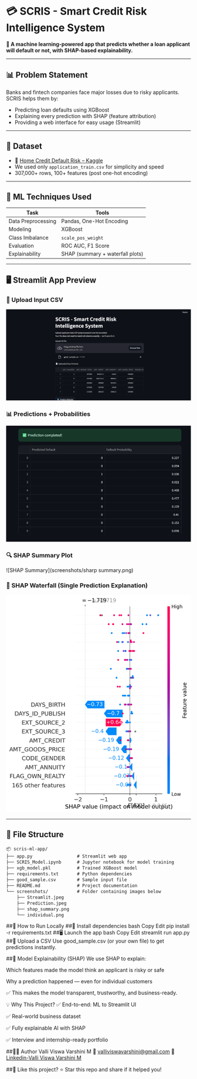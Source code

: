 # 💳 SCRIS - Smart Credit Risk Intelligence System

**🚀 A machine learning-powered app that predicts whether a loan applicant will default or not, with SHAP-based explainability.**

---

## 📊 Problem Statement

Banks and fintech companies face major losses due to risky applicants.  
SCRIS helps them by:

- Predicting loan defaults using XGBoost
- Explaining every prediction with SHAP (feature attribution)
- Providing a web interface for easy usage (Streamlit)

---

## 📁 Dataset

- 📂 [Home Credit Default Risk – Kaggle](https://www.kaggle.com/competitions/home-credit-default-risk/data)
- We used only `application_train.csv` for simplicity and speed
- 307,000+ rows, 100+ features (post one-hot encoding)

---

## 🧠 ML Techniques Used

| Task               | Tools                         |
|--------------------|-------------------------------|
| Data Preprocessing | Pandas, One-Hot Encoding       |
| Modeling           | XGBoost                        |
| Class Imbalance    | `scale_pos_weight`             |
| Evaluation         | ROC AUC, F1 Score              |
| Explainability     | SHAP (summary + waterfall plots) |

---

## 🖥️ Streamlit App Preview

### 🔼 Upload Input CSV  
![Upload Sample](screenshots/Streamlit.jpeg)

### 📊 Predictions + Probabilities  
![Prediction Output](screenshots/Prediction.jpeg)

### 🔍 SHAP Summary Plot  
![SHAP Summary](screenshots/sharp summary.png)

### 🧠 SHAP Waterfall (Single Prediction Explanation)  
![SHAP Waterfall](screenshots/individual.png)

---

## 📂 File Structure

```plaintext
📦 scris-ml-app/
├── app.py                 # Streamlit web app
├── SCRIS_Model.ipynb      # Jupyter notebook for model training
├── xgb_model.pkl          # Trained XGBoost model
├── requirements.txt       # Python dependencies
├── good_sample.csv        # Sample input file
├── README.md              # Project documentation
└── screenshots/           # Folder containing images below
    ├── Streamlit.jpeg
    ├── Prediction.jpeg
    ├── shap_summary.png
    └── individual.png
```

##🚀 How to Run Locally
##🔧 Install dependencies
bash
Copy
Edit
pip install -r requirements.txt
##🖥️ Launch the app
bash
Copy
Edit
streamlit run app.py
##🧪 Upload a CSV
Use good_sample.csv (or your own file) to get predictions instantly.

##🧠 Model Explainability (SHAP)
We use SHAP to explain:

Which features made the model think an applicant is risky or safe

Why a prediction happened — even for individual customers

✅ This makes the model transparent, trustworthy, and business-ready.

💡 Why This Project?
✅ End-to-end: ML to Streamlit UI

✅ Real-world business dataset

✅ Fully explainable AI with SHAP

✅ Interview and internship-ready portfolio

##🙋‍♀️ Author
Valli Viswa Varshini M
📧 valliviswavarshini@gmail.com
🔗 [Linkedin-Valli Viswa Varshini M ](https://www.linkedin.com/in/valli-viswa-varshini-m-0947a7265/)

##📣 Like this project?
⭐️ Star this repo and share if it helped you!
